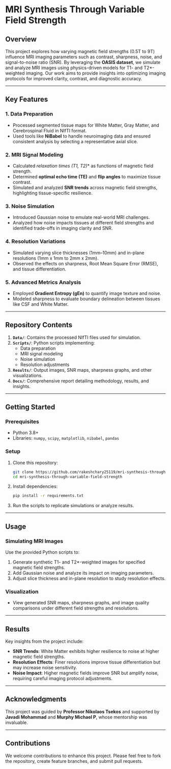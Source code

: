 
# **MRI Synthesis Through Variable Field Strength**

## **Overview**  
This project explores how varying magnetic field strengths (0.5T to 9T) influence MRI imaging parameters such as contrast, sharpness, noise, and signal-to-noise ratio (SNR). By leveraging the **OASIS dataset**, we simulate and analyze MRI images using physics-driven models for T1- and T2*-weighted imaging. Our work aims to provide insights into optimizing imaging protocols for improved clarity, contrast, and diagnostic accuracy.

---

## **Key Features**  

### **1. Data Preparation**  
- Processed segmented tissue maps for White Matter, Gray Matter, and Cerebrospinal Fluid in NIfTI format.  
- Used tools like **NiBabel** to handle neuroimaging data and ensured consistent analysis by selecting a representative axial slice.  

### **2. MRI Signal Modeling**  
- Calculated **relaxation times (T1, T2*)** as functions of magnetic field strength.  
- Determined **optimal echo time (TE)** and **flip angles** to maximize tissue contrast.  
- Simulated and analyzed **SNR trends** across magnetic field strengths, highlighting tissue-specific resilience.  

### **3. Noise Simulation**  
- Introduced Gaussian noise to emulate real-world MRI challenges.  
- Analyzed how noise impacts tissues at different field strengths and identified trade-offs in imaging clarity and SNR.  

### **4. Resolution Variations**  
- Simulated varying slice thicknesses (1mm–10mm) and in-plane resolutions (1mm x 1mm to 2mm x 2mm).  
- Observed the effects on sharpness, Root Mean Square Error (RMSE), and tissue differentiation.  

### **5. Advanced Metrics Analysis**  
- Employed **Gradient Entropy (gEn)** to quantify image texture and noise.  
- Modeled sharpness to evaluate boundary delineation between tissues like CSF and White Matter.  

---

## **Repository Contents**  

1. **`Data/`**: Contains the processed NIfTI files used for simulation.  
2. **`Scripts/`**: Python scripts implementing:
   - Data preparation
   - MRI signal modeling
   - Noise simulation
   - Resolution adjustments  
3. **`Results/`**: Output images, SNR maps, sharpness graphs, and other visualizations.  
4. **`Docs/`**: Comprehensive report detailing methodology, results, and insights.  

---

## **Getting Started**  

### **Prerequisites**  
- Python 3.8+  
- Libraries: `numpy`, `scipy`, `matplotlib`, `nibabel`, `pandas`  

### **Setup**  
1. Clone this repository:  
   ```bash
   git clone https://github.com/rakeshchary25119/mri-synthesis-through-variable-field-strength.git
   cd mri-synthesis-through-variable-field-strength
   ```  
2. Install dependencies:  
   ```bash
   pip install -r requirements.txt
   ```  
3. Run the scripts to replicate simulations or analyze results.  

---

## **Usage**  

### Simulating MRI Images  
Use the provided Python scripts to:
1. Generate synthetic T1- and T2*-weighted images for specified magnetic field strengths.  
2. Add Gaussian noise and analyze its impact on imaging parameters.  
3. Adjust slice thickness and in-plane resolution to study resolution effects.  

### Visualization  
- View generated SNR maps, sharpness graphs, and image quality comparisons under different field strengths and resolutions.  

---

## **Results**  

Key insights from the project include:
- **SNR Trends**: White Matter exhibits higher resilience to noise at higher magnetic field strengths.  
- **Resolution Effects**: Finer resolutions improve tissue differentiation but may increase noise sensitivity.  
- **Noise Impact**: Higher magnetic fields improve SNR but amplify noise, requiring careful imaging protocol adjustments.  

---

## **Acknowledgments**  
This project was guided by **Professor Nikolaos Tsekos** and supported by **Javadi Mohammad** and **Murphy Michael P**, whose mentorship was invaluable.  

---

## **Contributions**  
We welcome contributions to enhance this project. Please feel free to fork the repository, create feature branches, and submit pull requests.  
